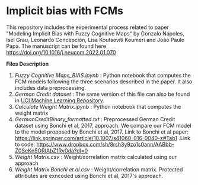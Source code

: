 # Implicit bias with FCMs

This repository includes the experimental process related to paper "Modeling Implicit Bias with Fuzzy Cognitive Maps" by Gonzalo Nápoles, Isel Grau, Leonardo Concepción, Lisa Koutsoviti Koumeri and João Paulo Papa. The manuscript can be found here https://doi.org/10.1016/j.neucom.2022.01.070

**Files Description**

1. *Fuzzy Cognitive Maps_BIAS.ipynb* : Python notebook that computes the FCM models following the three scenarios described in the paper. It also includes data preprocessing. 
2. *German Credit dataset* : The same version of this file can also be found in [UCI Machine Learning Repository](https://archive.ics.uci.edu/ml/datasets/statlog+(german+credit+data)).
3. *Calculate Weight Matrix.ipynb* : Python notebook that computes the weight matrix
4. *GermanCreditBinary_formatted.txt* : Preprocessed German Credit dataset using Bonchi et al, 2017, approach. We compare our FCM model to the model proposed by Bonchi et al, 2017. Link to Bonchi et al paper: https://link.springer.com/article/10.1007/s41060-016-0040-z#Tab1 .Link to code: https://www.dropbox.com/sh/8rsh3y9zo1s0ann/AABbb-Z0SeKn5ORIAbZ1Rv0da?dl=0
5. *Weight Matrix.csv* : Weight/correlation matrix calculated using our approach
6. *Weight Matrix Bonchi et al.csv* : Weight/correlation matrix. Protected attributes are exncoded using Bonchi et al, 2017's approach.
